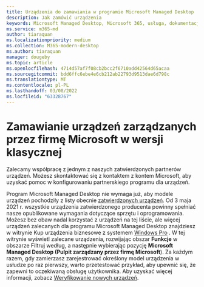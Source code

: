```yaml
---
title: Urządzenia do zamawiania w programie Microsoft Managed Desktop
description: Jak zamówić urządzenia
keywords: Microsoft Managed Desktop, Microsoft 365, usługa, dokumentacja
ms.service: m365-md
author: tiaraquan
ms.localizationpriority: medium
ms.collection: M365-modern-desktop
ms.author: tiaraquan
manager: dougeby
ms.topic: article
ms.openlocfilehash: 4714d57af7f08cb2bcc2f6710add42564d65acaa
ms.sourcegitcommit: bdd6ffc6ebe4e6cb212ab22793d9513dae6d798c
ms.translationtype: MT
ms.contentlocale: pl-PL
ms.lasthandoff: 03/08/2022
ms.locfileid: "63328767"
---
```

# <a name="order-microsoft-managed-desktop-devices"></a>Zamawianie urządzeń zarządzanych przez firmę Microsoft w wersji klasycznej

Zalecamy współpracę z jednym z naszych zatwierdzonych partnerów urządzeń. Możesz skontaktować się z kontaktem z kontem Microsoft, aby uzyskać pomoc w konfigurowaniu partnerskiego programu dla urządzeń.

Program Microsoft Managed Desktop nie wymaga już, aby modele urządzeń pochodziły z listy obecnie [zatwierdzonych urządzeń](../service-description/device-list.md). Od 3 maja 2021 r. wszystkie urządzenia zatwierdzonego producenta powinny spełniać nasze opublikowane wymagania dotyczące sprzętu i oprogramowania. Możesz bez obaw nadal korzystać z urządzeń na tej liście, ale więcej urządzeń zalecanych dla programu Microsoft Managed Desktop znajdziesz w witrynie Kup urządzenia biznesowe z systemem [Windows Pro](https://www.microsoft.com/windows/business/devices) . W tej witrynie wyświetl zalecane urządzenia, rozwijając obszar **Funkcje** w obszarze Filtruj według, a następnie wybierając pozycję **Microsoft Managed Desktop (Pulpit zarządzany przez firmę Microsoft**). Za każdym razem, gdy zamierzasz zarejestrować określony model urządzenia w usłudze po raz pierwszy, warto przetestować przykład, aby upewnić się, że zapewni to oczekiwaną obsługę użytkownika. Aby uzyskać więcej informacji, zobacz [Weryfikowanie nowych urządzeń](../get-started/validate-device.md).
